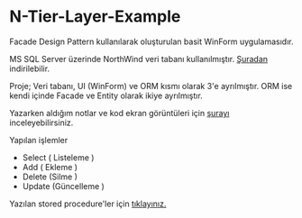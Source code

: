 # N-Tier-Layer-Example

Facade Design Pattern kullanılarak oluşturulan basit WinForm uygulamasıdır.

MS SQL Server üzerinde NorthWind veri tabanı kullanılmıştır. [Şuradan](https://northwinddatabase.codeplex.com/releases/view/71634) indirilebilir.

Proje; Veri tabanı, UI (WinForm) ve ORM kısmı olarak 3'e ayrılmıştır. ORM ise kendi içinde Facade ve Entity olarak ikiye ayrılmıştır.

Yazarken aldığım notlar ve  kod ekran görüntüleri için [şurayı](https://medium.com/@learningzone/ntier-katmanl%C4%B1-mimari-7c8b2c649595#.vyg7q3qfw) inceleyebilirsiniz.

Yapılan işlemler
 * Select ( Listeleme )
 * Add ( Ekleme )
 * Delete (Silme )
 * Update (Güncelleme )
 
Yazılan stored procedure'ler için [tıklayınız.](https://github.com/ZoneLearning/N-Tier-Layer-Example/blob/master/procedure_northwind.sql)
